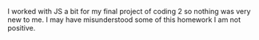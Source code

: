 I worked with JS a bit for my final project of coding 2 so nothing was very new to me. I may have misunderstood some of this homework I am not positive.
